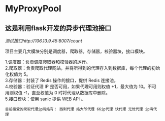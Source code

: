 # MyProxyPool
## 这是利用flask开发的异步代理池接口
*测试接口http://106.13.9.45:8007/count*


项目主要几大模块分别是调度器，爬取器，存储器，校验器块，接口模块。


1.调度器：负责调度爬取器和校验器的运行。<br>
2.爬取器：负责爬取代理网站，并将所得到的代理存入到数据库，每个代理的初始化权值为 5。<br>
3.存储器：封装了 Redis 操作的接口，提供 Redis 连接池。<br>
4.校验器：验证代理 IP 是否可用，如果代理可用则权值 +1，最大值为 10。不可用则权值 -1，直至权值为 0 时将代理从数据库中删除。<br>
5.接口模块：使用 sanic 提供 WEB API 。<br>


`目前接受的爬取代理ip网站有：
西刺代理
站大爷代理
66ip代理
快代理
无忧代理
ip海代理`



